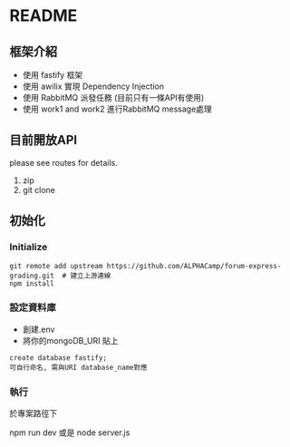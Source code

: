 # README

## 框架介紹
- 使用 fastify 框架
- 使用 awilix 實現 Dependency Injection 
- 使用 RabbitMQ 派發任務 (目前只有一條API有使用)
- 使用 work1 and work2 進行RabbitMQ message處理

## 目前開放API
please see routes for details.


1. zip 
2. git clone

## 初始化
### Initialize
```
git remote add upstream https://github.com/ALPHACamp/forum-express-grading.git  # 建立上游連線
npm install
```

### 設定資料庫
- 創建.env
- 將你的mongoDB_URI 貼上

```
create database fastify;
可自行命名, 需與URI database_name對應
```

### 執行
於專案路徑下

npm run dev 
或是
node server.js


